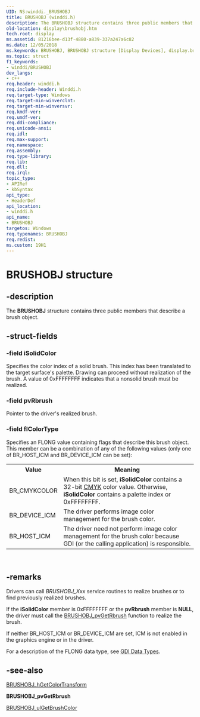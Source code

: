 ```yaml
---
UID: NS:winddi._BRUSHOBJ
title: BRUSHOBJ (winddi.h)
description: The BRUSHOBJ structure contains three public members that describe a brush object.
old-location: display\brushobj.htm
tech.root: display
ms.assetid: 81216bee-d13f-4880-a839-337a247a6c82
ms.date: 12/05/2018
ms.keywords: BRUSHOBJ, BRUSHOBJ structure [Display Devices], display.brushobj, grstrcts_eb8de3ab-7f42-4f7b-b4bd-7c3c739e52ed.xml, winddi/BRUSHOBJ
ms.topic: struct
f1_keywords:
- winddi/BRUSHOBJ
dev_langs:
- c++
req.header: winddi.h
req.include-header: Winddi.h
req.target-type: Windows
req.target-min-winverclnt: 
req.target-min-winversvr: 
req.kmdf-ver: 
req.umdf-ver: 
req.ddi-compliance: 
req.unicode-ansi: 
req.idl: 
req.max-support: 
req.namespace: 
req.assembly: 
req.type-library: 
req.lib: 
req.dll: 
req.irql: 
topic_type:
- APIRef
- kbSyntax
api_type:
- HeaderDef
api_location:
- winddi.h
api_name:
- BRUSHOBJ
targetos: Windows
req.typenames: BRUSHOBJ
req.redist: 
ms.custom: 19H1
---
```


# BRUSHOBJ structure


## -description


The <b>BRUSHOBJ</b> structure contains three public members that describe a brush object. 


## -struct-fields




### -field iSolidColor

Specifies the color index of a solid brush. This index has been translated to the target surface's palette. Drawing can proceed without realization of the brush. A value of 0xFFFFFFFF indicates that a nonsolid brush must be realized.


### -field pvRbrush

Pointer to the driver's realized brush.


### -field flColorType

Specifies an FLONG value containing flags that describe this brush object. This member can be a combination of any of the following values (only one of BR_HOST_ICM and BR_DEVICE_ICM can be set):

<table>
<tr>
<th>Value</th>
<th>Meaning</th>
</tr>
<tr>
<td>
BR_CMYKCOLOR

</td>
<td>
When this bit is set, <b>iSolidColor</b> contains a 32-bit <a href="https://docs.microsoft.com/windows-hardware/drivers/">CMYK</a> color value. Otherwise, <b>iSolidColor</b> contains a palette index or 0xFFFFFFFF.

</td>
</tr>
<tr>
<td>
BR_DEVICE_ICM

</td>
<td>
The driver performs image color management for the brush color.

</td>
</tr>
<tr>
<td>
BR_HOST_ICM

</td>
<td>
The driver need not perform image color management for the brush color because GDI (or the calling application) is responsible.

</td>
</tr>
</table>
 


## -remarks



Drivers can call <i>BRUSHOBJ_Xxx</i> service routines to realize brushes or to find previously realized brushes.

If the <b>iSolidColor</b> member is 0xFFFFFFFF or the <b>pvRbrush</b> member is <b>NULL</b>, the driver must call the <a href="https://docs.microsoft.com/windows/desktop/api/winddi/nf-winddi-brushobj_pvgetrbrush">BRUSHOBJ_pvGetRbrush</a> function to realize the brush.

If neither BR_HOST_ICM or BR_DEVICE_ICM are set, ICM is not enabled in the graphics engine or in the driver.

For a description of the FLONG data type, see <a href="https://docs.microsoft.com/windows-hardware/drivers/display/gdi-data-types">GDI Data Types</a>. 




## -see-also




<a href="https://docs.microsoft.com/windows/desktop/api/winddi/nf-winddi-brushobj_hgetcolortransform">BRUSHOBJ_hGetColorTransform</a>



<b>BRUSHOBJ_pvGetRbrush</b>



<a href="https://docs.microsoft.com/windows/desktop/api/winddi/nf-winddi-brushobj_ulgetbrushcolor">BRUSHOBJ_ulGetBrushColor</a>
 

 


